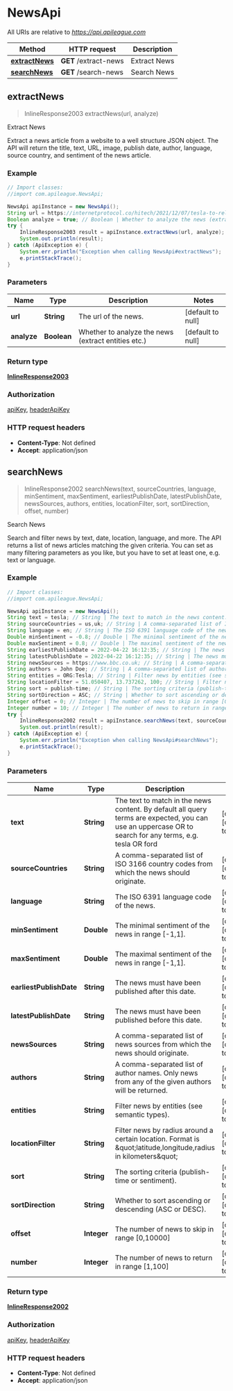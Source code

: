 # NewsApi

All URIs are relative to *https://api.apileague.com*

Method | HTTP request | Description
------------- | ------------- | -------------
[**extractNews**](NewsApi.md#extractNews) | **GET** /extract-news | Extract News
[**searchNews**](NewsApi.md#searchNews) | **GET** /search-news | Search News



## extractNews

> InlineResponse2003 extractNews(url, analyze)

Extract News

Extract a news article from a website to a well structure JSON object. The API will return the title, text, URL, image, publish date, author, language, source country, and sentiment of the news article.

### Example

```java
// Import classes:
//import com.apileague.NewsApi;

NewsApi apiInstance = new NewsApi();
String url = https://internetprotocol.co/hitech/2021/12/07/tesla-to-release-a-four-motor-cybertruck/; // String | The url of the news.
Boolean analyze = true; // Boolean | Whether to analyze the news (extract entities etc.)
try {
    InlineResponse2003 result = apiInstance.extractNews(url, analyze);
    System.out.println(result);
} catch (ApiException e) {
    System.err.println("Exception when calling NewsApi#extractNews");
    e.printStackTrace();
}
```

### Parameters


Name | Type | Description  | Notes
------------- | ------------- | ------------- | -------------
 **url** | **String**| The url of the news. | [default to null]
 **analyze** | **Boolean**| Whether to analyze the news (extract entities etc.) | [default to null]

### Return type

[**InlineResponse2003**](InlineResponse2003.md)

### Authorization

[apiKey](../README.md#apiKey), [headerApiKey](../README.md#headerApiKey)

### HTTP request headers

- **Content-Type**: Not defined
- **Accept**: application/json


## searchNews

> InlineResponse2002 searchNews(text, sourceCountries, language, minSentiment, maxSentiment, earliestPublishDate, latestPublishDate, newsSources, authors, entities, locationFilter, sort, sortDirection, offset, number)

Search News

Search and filter news by text, date, location, language, and more. The API returns a list of news articles matching the given criteria. You can set as many filtering parameters as you like, but you have to set at least one, e.g. text or language.

### Example

```java
// Import classes:
//import com.apileague.NewsApi;

NewsApi apiInstance = new NewsApi();
String text = tesla; // String | The text to match in the news content. By default all query terms are expected, you can use an uppercase OR to search for any terms, e.g. tesla OR ford
String sourceCountries = us,uk; // String | A comma-separated list of ISO 3166 country codes from which the news should originate.
String language = en; // String | The ISO 6391 language code of the news.
Double minSentiment = -0.8; // Double | The minimal sentiment of the news in range [-1,1].
Double maxSentiment = 0.8; // Double | The maximal sentiment of the news in range [-1,1].
String earliestPublishDate = 2022-04-22 16:12:35; // String | The news must have been published after this date.
String latestPublishDate = 2022-04-22 16:12:35; // String | The news must have been published before this date.
String newsSources = https://www.bbc.co.uk; // String | A comma-separated list of news sources from which the news should originate.
String authors = John Doe; // String | A comma-separated list of author names. Only news from any of the given authors will be returned.
String entities = ORG:Tesla; // String | Filter news by entities (see semantic types).
String locationFilter = 51.050407, 13.737262, 100; // String | Filter news by radius around a certain location. Format is \"latitude,longitude,radius in kilometers\"
String sort = publish-time; // String | The sorting criteria (publish-time or sentiment).
String sortDirection = ASC; // String | Whether to sort ascending or descending (ASC or DESC).
Integer offset = 0; // Integer | The number of news to skip in range [0,10000]
Integer number = 10; // Integer | The number of news to return in range [1,100]
try {
    InlineResponse2002 result = apiInstance.searchNews(text, sourceCountries, language, minSentiment, maxSentiment, earliestPublishDate, latestPublishDate, newsSources, authors, entities, locationFilter, sort, sortDirection, offset, number);
    System.out.println(result);
} catch (ApiException e) {
    System.err.println("Exception when calling NewsApi#searchNews");
    e.printStackTrace();
}
```

### Parameters


Name | Type | Description  | Notes
------------- | ------------- | ------------- | -------------
 **text** | **String**| The text to match in the news content. By default all query terms are expected, you can use an uppercase OR to search for any terms, e.g. tesla OR ford | [optional] [default to null]
 **sourceCountries** | **String**| A comma-separated list of ISO 3166 country codes from which the news should originate. | [optional] [default to null]
 **language** | **String**| The ISO 6391 language code of the news. | [optional] [default to null]
 **minSentiment** | **Double**| The minimal sentiment of the news in range [-1,1]. | [optional] [default to null]
 **maxSentiment** | **Double**| The maximal sentiment of the news in range [-1,1]. | [optional] [default to null]
 **earliestPublishDate** | **String**| The news must have been published after this date. | [optional] [default to null]
 **latestPublishDate** | **String**| The news must have been published before this date. | [optional] [default to null]
 **newsSources** | **String**| A comma-separated list of news sources from which the news should originate. | [optional] [default to null]
 **authors** | **String**| A comma-separated list of author names. Only news from any of the given authors will be returned. | [optional] [default to null]
 **entities** | **String**| Filter news by entities (see semantic types). | [optional] [default to null]
 **locationFilter** | **String**| Filter news by radius around a certain location. Format is \&quot;latitude,longitude,radius in kilometers\&quot; | [optional] [default to null]
 **sort** | **String**| The sorting criteria (publish-time or sentiment). | [optional] [default to null]
 **sortDirection** | **String**| Whether to sort ascending or descending (ASC or DESC). | [optional] [default to null]
 **offset** | **Integer**| The number of news to skip in range [0,10000] | [optional] [default to null]
 **number** | **Integer**| The number of news to return in range [1,100] | [optional] [default to null]

### Return type

[**InlineResponse2002**](InlineResponse2002.md)

### Authorization

[apiKey](../README.md#apiKey), [headerApiKey](../README.md#headerApiKey)

### HTTP request headers

- **Content-Type**: Not defined
- **Accept**: application/json

